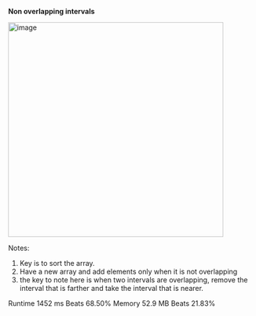 **Non overlapping intervals**

<img width="438" alt="image" src="https://user-images.githubusercontent.com/25766765/216241856-c96829ae-1302-4f3d-a31f-044d83cb9d67.png">

Notes:
1. Key is to sort the array.
2. Have a new array and add elements only when it is not overlapping
3. the key to note here is when two intervals are overlapping, remove the interval that is farther and take the interval that is nearer.

Runtime
1452 ms
Beats
68.50%
Memory
52.9 MB
Beats
21.83%
